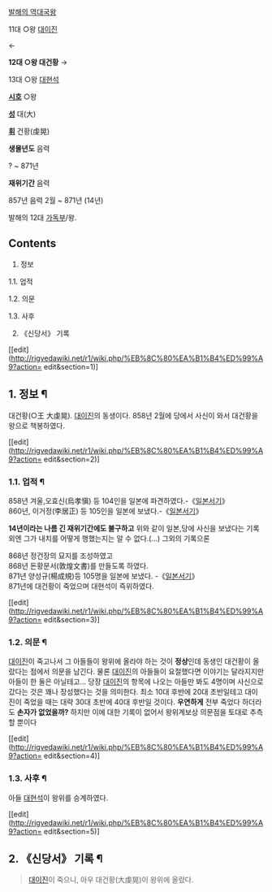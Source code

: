 [발해의 역대국왕](%EB%B0%9C%ED%95%B4/%EC%99%95%EC%82%AC.md)

11대 ○왕 [대이진](%EB%8C%80%EC%9D%B4%EC%A7%84.md)

←

**12대 ○왕 대건황**
→

13대 ○왕 [대현석](%EB%8C%80%ED%98%84%EC%84%9D.md)

  

**[시호](%EC%8B%9C%ED%98%B8.md)**
○왕

**[성](%EC%84%B1.md)**
대(大)

**[휘](%ED%9C%98.md)**
건황(虔晃)

**생몰년도**
음력

? ~ 871년

**재위기간**
음력

857년 음력 2월 ~ 871년 (14년)

  
발해의 12대 [가독부](%EA%B0%80%EB%8F%85%EB%B6%80.md)/왕.

## Contents

    

1. 정보 
    

1.1. 업적

1.2. 의문

1.3. 사후

2. 《신당서》 기록 

[[edit](http://rigvedawiki.net/r1/wiki.php/%EB%8C%80%EA%B1%B4%ED%99%A9?action=
edit&section=1)]

## 1. 정보 ¶

대건황(○王 大虔晃). [대이진](%EB%8C%80%EC%9D%B4%EC%A7%84.md)의 동생이다. 858년 2월에 당에서 사신이
와서 대건황을 왕으로 책봉하였다.

  

[[edit](http://rigvedawiki.net/r1/wiki.php/%EB%8C%80%EA%B1%B4%ED%99%A9?action=
edit&section=2)]

### 1.1. 업적 ¶

858년 겨울,오효신(烏孝愼) 등 104인을 일본에
파견하였다.-《[일본서기](%EC%9D%BC%EB%B3%B8%EC%84%9C%EA%B8%B0.md)》  
860년, 이거정(李居正) 등 105인을 일본에
보냈다.-《[일본서기](%EC%9D%BC%EB%B3%B8%EC%84%9C%EA%B8%B0.md)》

  

**14년이라는 나름 긴 재위기간에도 불구하고** 위와 같이 일본,당에 사신을 보냈다는 기록 외엔 그가 내치를 어떻게 행했는지는 알 수 없다.(...) 그외의 기록으론

  

868년 정건장의 묘지를 조성하였고  
868년 돈황문서(敦煌文書)를 만들도록 하였다.  
871년 양성규(楊成規)등 105명을 일본에 보냈다.
-《[일본서기](%EC%9D%BC%EB%B3%B8%EC%84%9C%EA%B8%B0.md)》  
871년에 대건황이 죽었으며 대현석이 즉위하였다.

  

[[edit](http://rigvedawiki.net/r1/wiki.php/%EB%8C%80%EA%B1%B4%ED%99%A9?action=
edit&section=3)]

### 1.2. 의문 ¶

[대이진](%EB%8C%80%EC%9D%B4%EC%A7%84.md)이 죽고나서 그 아들들이 왕위에 올라야 하는 것이 **정상**인데
동생인 대건황이 올랐다는 점에서 의문을 남긴다. 물론 [대이진](%EB%8C%80%EC%9D%B4%EC%A7%84.md)의 아들들이
요절했다면 이야기는 달라지지만 아들이 한 둘은 아닐테고... 당장 [대이진](%EB%8C%80%EC%9D%B4%EC%A7%84.md)의
항목에 나오는 아들만 봐도 4명이며 사신으로 갔다는 것은 꽤나 장성했다는 것을 의미한다. 최소 10대 후반에 20대 초반일테고 대이진이
죽었을 때는 대략 30대 초반에 40대 후반일 것이다. **우연하게** 전부 죽었다 하더라도 **손자가 없었을까?** 하지만 이에 대한
기록이 없어서 왕위계보상 의문점을 토대로 추측할 뿐이다

  

[[edit](http://rigvedawiki.net/r1/wiki.php/%EB%8C%80%EA%B1%B4%ED%99%A9?action=
edit&section=4)]

### 1.3. 사후 ¶

아들 [대현석](%EB%8C%80%ED%98%84%EC%84%9D.md)이 왕위를 승계하였다.

  

[[edit](http://rigvedawiki.net/r1/wiki.php/%EB%8C%80%EA%B1%B4%ED%99%A9?action=
edit&section=5)]

## 2. 《신당서》 기록 ¶

> [대이진](%EB%8C%80%EC%9D%B4%EC%A7%84.md)이 죽으니, 아우 대건황(大虔晃)이 왕위에 올랐다.

